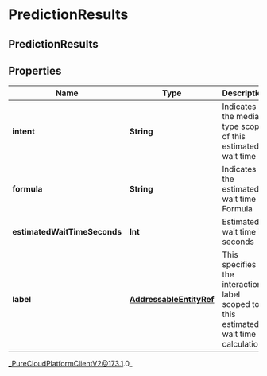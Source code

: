 # PredictionResults

## PredictionResults

## Properties

|Name | Type | Description | Notes|
|------------ | ------------- | ------------- | -------------|
| **intent** | **String** | Indicates the media type scope of this estimated wait time | [optional] |
| **formula** | **String** | Indicates the estimated wait time Formula | |
| **estimatedWaitTimeSeconds** | **Int** | Estimated wait time in seconds | |
| **label** | [**AddressableEntityRef**](AddressableEntityRef) | This specifies the interaction label scoped to this estimated wait time calculation | [optional] |



_PureCloudPlatformClientV2@173.1.0_
